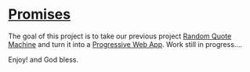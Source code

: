 # [Promises](https://github.com/LionelNkaya/Promises) #

The goal of this project is to take our previous project [Random Quote Machine](https://github.com/LionelNkaya/RandomQuoteMachine) and turn it into a [Progressive Web App](https://en.wikipedia.org/wiki/Progressive_web_applications).
Work still in progress....

Enjoy! and God bless.

